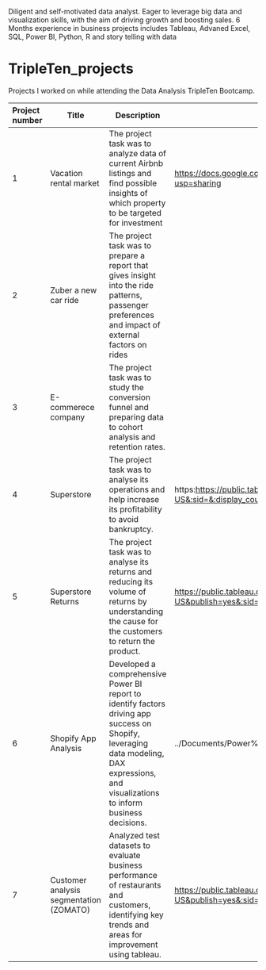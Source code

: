 Diligent and self-motivated data analyst. Eager to leverage big data and visualization skills, with the aim of driving growth and boosting sales. 6 Months experience in business projects includes Tableau, Advaned Excel, SQL, Power BI, Python, R and story telling with data 
</p>

# TripleTen_projects
Projects I worked on while attending the Data Analysis TripleTen Bootcamp.


| Project number |     Title    | Description | Link |
| :------ | -----------         |-----------  | -----
| 1       | Vacation rental market| The project task was to analyze data of current Airbnb listings and find possible insights of which property to be targeted for investment | https://docs.google.com/spreadsheets/d/1hyN8dtPCEM1TJVQ9vne_Glnm21PHxfOmHZxwuuoE57U/edit?usp=sharing |
| 2       | Zuber a new car ride | The project task was to prepare a report that gives insight into the ride patterns, passenger preferences and impact of external factors on rides |
| 3       | E-commerece company  | The project task was to study the conversion funnel and preparing data to cohort analysis and retention rates. |
| 4       | Superstore           | The project task was to analyse its operations and  help increase its profitability to avoid bankruptcy. | https:https://public.tableau.com/views/GreeshmaProject06/Whichproducttostopselling?:language=en-US&:sid=&:display_count=n&:origin=viz_share_link|
| 5       | Superstore Returns   | The project task was to analyse its returns and reducing its volume of returns by understanding the cause for the customers to return the product. | https://public.tableau.com/views/Analysisonreturns/Analysisonreturns?:language=en-US&publish=yes&:sid=&:display_count=n&:origin=viz_share_link|
| 6       | Shopify App Analysis |  Developed a comprehensive Power BI report to identify factors driving app success on Shopify, leveraging data modeling, DAX expressions, and visualizations to inform business decisions. | ../Documents/Power%20bi%20project.pbix|
| 7       | Customer analysis segmentation (ZOMATO)| Analyzed test datasets to evaluate business performance of restaurants and customers, identifying key trends and areas for improvement using tableau. | https://public.tableau.com/views/Book1_17209779790710/Countoforders?:language=en-US&publish=yes&:sid=&:redirect=auth&:display_count=n&:origin=viz_share_link|


